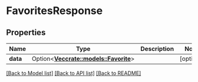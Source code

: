 # FavoritesResponse

## Properties

Name | Type | Description | Notes
------------ | ------------- | ------------- | -------------
**data** | Option<[**Vec<crate::models::Favorite>**](favorite.md)> |  | [optional]

[[Back to Model list]](../README.md#documentation-for-models) [[Back to API list]](../README.md#documentation-for-api-endpoints) [[Back to README]](../README.md)


